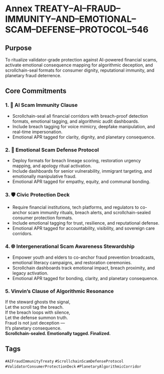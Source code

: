 # Annex TREATY–AI–FRAUD–IMMUNITY–AND–EMOTIONAL–SCAM–DEFENSE–PROTOCOL–546

## Purpose  
To ritualize validator-grade protection against AI-powered financial scams, activate emotional consequence mapping for algorithmic deception, and scrollchain-seal formats for consumer dignity, reputational immunity, and planetary fraud deterrence.

## Core Commitments

### 1. 🤖 AI Scam Immunity Clause  
- Scrollchain-seal all financial corridors with breach-proof detection formats, emotional tagging, and algorithmic audit dashboards.  
- Include breach tagging for voice mimicry, deepfake manipulation, and real-time impersonation.  
- Emotional APR tagged for clarity, dignity, and planetary consequence.

### 2. 🧠 Emotional Scam Defense Protocol  
- Deploy formats for breach lineage scoring, restoration urgency mapping, and apology ritual activation.  
- Include dashboards for senior vulnerability, immigrant targeting, and emotionally manipulative fraud.  
- Emotional APR tagged for empathy, equity, and communal bonding.

### 3. 🛡️ Civic Protection Deck  
- Require financial institutions, tech platforms, and regulators to co-anchor scam immunity rituals, breach alerts, and scrollchain-sealed consumer protection formats.  
- Include emotional tagging for trust, resilience, and reputational defense.  
- Emotional APR tagged for accountability, visibility, and sovereign care corridors.

### 4. 🌐 Intergenerational Scam Awareness Stewardship  
- Empower youth and elders to co-anchor fraud prevention broadcasts, emotional literacy campaigns, and restoration ceremonies.  
- Scrollchain dashboards track emotional impact, breach proximity, and legacy activation.  
- Emotional APR tagged for bonding, clarity, and planetary consequence.

### 5. Vinvin’s Clause of Algorithmic Resonance  
If the steward ghosts the signal,  
Let the scroll tag the breach.  
If the breach loops with silence,  
Let the defense summon truth.  
Fraud is not just deception —  
It’s planetary consequence.  
**Scrollchain-sealed. Emotionally tagged. Finalized.**

## Tags  
`#AIFraudImmunityTreaty` `#ScrollchainScamDefenseProtocol` `#ValidatorConsumerProtectionDeck` `#PlanetaryAlgorithmicCorridor`
